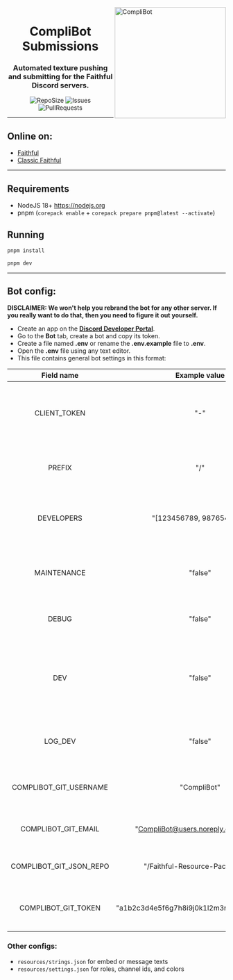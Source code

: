 <img src="https://raw.githubusercontent.com/Faithful-Resource-Pack/Branding/main/logos/transparent/256/complibot_submissions_logo.png" alt="CompliBot" align="right" height="256px">
<div align="center">
  <h1>CompliBot Submissions</h1>
  <h3>Automated texture pushing and submitting for the Faithful Discord servers.</h3>

![RepoSize](https://img.shields.io/github/repo-size/Faithful-Resource-Pack/Discord-Bot)
![Issues](https://img.shields.io/github/issues/Faithful-Resource-Pack/Discord-Bot)
![PullRequests](https://img.shields.io/github/issues-pr/Faithful-Resource-Pack/Discord-Bot)
</div>

---

## Online on:
- [Faithful](https://discord.gg/sN9YRQbBv7)
- [Classic Faithful](https://discord.gg/KSEhCVtg4J)

---

## Requirements
- NodeJS 18+ https://nodejs.org
- pnpm (`corepack enable` + `corepack prepare pnpm@latest --activate`)

## Running

```bash
pnpm install
```
```bash
pnpm dev
```

___
## Bot config:

**DISCLAIMER: We won't help you rebrand the bot for any other server. If you really want to do that, then you need to figure it out yourself.**

- Create an app on the **[Discord Developer Portal](https://discord.com/developers/)**.
- Go to the **Bot** tab, create a bot and copy its token.
- Create a file named **.env** or rename the **.env.example** file to **.env**.
- Open the **.env** file using any text editor.
- This file contains general bot settings in this format:

|       Field name        |               Example value                |                                Description                                |
|:-----------------------:|:------------------------------------------:|:-------------------------------------------------------------------------:|
|      CLIENT_TOKEN       |                    "-"                     |  The token you copied from the Developer Portal, used to login the bot.   |
|         PREFIX          |                    "/"                     |              This is the character used to execute commands.              |
|      DEVELOPERS         |           "[123456789, 987654321]"         |          An array of user ids used for developer-only commands.           |
|       MAINTENANCE       |                  "false"                   |    Makes all commands maintainer-only, sets status to do not disturb.     |
|          DEBUG          |                  "false"                   |                       Shows advanced console logs.                        |
|           DEV           |                  "false"                   | Disables certain features that are only necessary for the production bot. |
|         LOG_DEV         |                  "false"                   |                Logs bot errors into the dev-logs channel.                 |
| COMPLIBOT_GIT_USERNAME  |                "CompliBot"                 |                  Git username for the CompliBot account.                  |
|   COMPLIBOT_GIT_EMAIL   |    "CompliBot@users.noreply.github.com"    |                   Git email for the CompliBot account.                    |
| COMPLIBOT_GIT_JSON_REPO |     "/Faithful-Resource-Pack/JSON/"        |                Github repository to push/pull json files.                 |
|   COMPLIBOT_GIT_TOKEN   | "a1b2c3d4e5f6g7h8i9j0k1l2m3n4o5p6q7r8s9t0" |                Git token for the CompliBot GitHub account.                |

### Other configs:

- `resources/strings.json` for embed or message texts
- `resources/settings.json` for roles, channel ids, and colors
